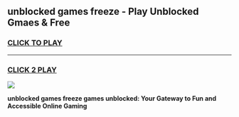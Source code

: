 
## unblocked games freeze - Play Unblocked Gmaes & Free
<h3>
<a href="https://premium.freeplayer.one?title=unblocked_games_freeze&ref=20F">CLICK TO PLAY</a></h3>
<hr>

<h3>
<a href="https://premium.freeplayer.one?title=unblocked_games_freeze&ref=20F">CLICK 2 PLAY</a>
  
</h3>

<a href="https://premium.freeplayer.one?title=unblocked_games_freeze&ref=20F/"><img src="https://clearcache.store/games.png"></a>


**unblocked games freeze games unblocked: Your Gateway to Fun and Accessible Online Gaming**
